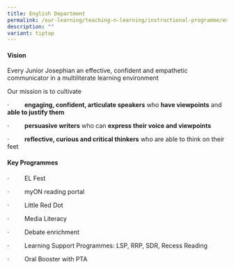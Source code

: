 ```yaml
---
title: English Department
permalink: /our-learning/teaching-n-learning/instructional-programme/english-department/
description: ""
variant: tiptap
---
```

<h4><strong>Vision</strong></h4><p></p><p>Every Junior Josephian an effective, confident and empathetic communicator in a multiliterate learning environment</p><p></p><p>Our mission is to cultivate</p><p>·&nbsp;&nbsp;&nbsp;&nbsp;&nbsp;&nbsp;&nbsp;&nbsp; <strong>engaging, confident, articulate speakers</strong> who <strong>have viewpoints</strong> and <strong>able to justify them</strong></p><p>·&nbsp;&nbsp;&nbsp;&nbsp;&nbsp;&nbsp;&nbsp;&nbsp; <strong>persuasive writers</strong> who can <strong>express their voice and viewpoints</strong></p><p>·&nbsp;&nbsp;&nbsp;&nbsp;&nbsp;&nbsp;&nbsp;&nbsp; <strong>reflective, curious and critical thinkers</strong> who are able to think on their feet</p><p></p><h4><strong>Key Programmes</strong></h4><p></p><p>·&nbsp;&nbsp;&nbsp;&nbsp;&nbsp;&nbsp;&nbsp;&nbsp; EL Fest</p><p>·&nbsp;&nbsp;&nbsp;&nbsp;&nbsp;&nbsp;&nbsp;&nbsp; myON reading portal</p><p>·&nbsp;&nbsp;&nbsp;&nbsp;&nbsp;&nbsp;&nbsp;&nbsp; Little Red Dot</p><p>·&nbsp;&nbsp;&nbsp;&nbsp;&nbsp;&nbsp;&nbsp;&nbsp; Media Literacy</p><p>·&nbsp;&nbsp;&nbsp;&nbsp;&nbsp;&nbsp;&nbsp;&nbsp; Debate enrichment</p><p>·&nbsp;&nbsp;&nbsp;&nbsp;&nbsp;&nbsp;&nbsp;&nbsp; Learning Support Programmes: LSP, RRP, SDR, Recess Reading</p><p>·&nbsp;&nbsp;&nbsp;&nbsp;&nbsp;&nbsp;&nbsp;&nbsp; Oral Booster with PTA</p><p></p>